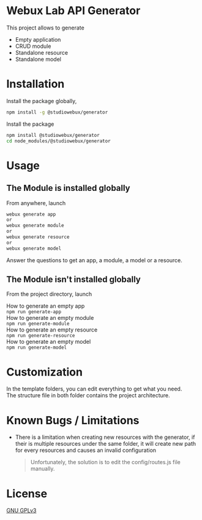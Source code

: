 # Webux Lab API Generator

This project allows to generate

- Empty application
- CRUD module
- Standalone resource
- Standalone model

# Installation

Install the package globally,

```bash
npm install -g @studiowebux/generator
```

Install the package

```bash
npm install @studiowebux/generator
cd node_modules/@studiowebux/generator
```

# Usage

## The Module is installed globally

From anywhere, launch

```bash
webux generate app
or
webux generate module
or
webux generate resource
or
webux generate model
```

Answer the questions to get an app, a module, a model or a resource.

## The Module isn't installed globally

From the project directory, launch

How to generate an empty app  
`npm run generate-app`  
How to generate an empty module  
`npm run generate-module`  
How to generate an empty resource  
`npm run generate-resource`  
How to generate an empty model  
`npm run generate-model`

# Customization

In the template folders, you can edit everything to get what you need.  
The structure file in both folder contains the project architecture.

# Known Bugs / Limitations

- There is a limitation when creating new resources with the generator, if their is multiple resources under the same folder, it will create new path for every resources and causes an invalid configuration
  > Unfortunately, the solution is to edit the config/routes.js file manually.

# License

[GNU GPLv3](https://choosealicense.com/licenses/gpl-3.0/)
